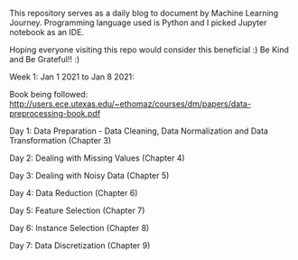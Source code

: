 This repository serves as a daily blog to document by Machine Learning Journey. Programming language used is Python and I picked Jupyter notebook as an IDE.

Hoping everyone visiting this repo would consider this beneficial :)
Be Kind and Be Grateful!! :)


Week 1: Jan 1 2021 to Jan 8 2021:

Book being followed: http://users.ece.utexas.edu/~ethomaz/courses/dm/papers/data-preprocessing-book.pdf

Day 1: Data Preparation - Data Cleaning, Data Normalization and Data Transformation (Chapter 3)

Day 2: Dealing with Missing Values (Chapter 4)

Day 3: Dealing with Noisy Data (Chapter 5)

Day 4: Data Reduction (Chapter 6)

Day 5: Feature Selection (Chapter 7)

Day 6: Instance Selection (Chapter 8)

Day 7: Data Discretization (Chapter 9)



